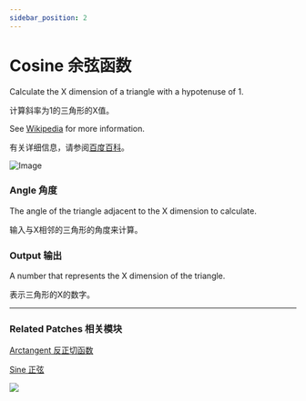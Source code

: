 ```yaml
---
sidebar_position: 2
---
```


# Cosine 余弦函数

Calculate the X dimension of a triangle with a hypotenuse of 1.

计算斜率为1的三角形的X值。

See [Wikipedia](https://en.wikipedia.org/wiki/Trigonometric_functions) for more information.

有关详细信息，请参阅[百度百科](https://link.jianshu.com/?t=http://baike.baidu.com/link?url=LHHVermrOYp8XKHATVvRg21Vj4eRaCXqGk6RoMr0_0rDuUUbseZeTiQIiRIBGbTHugB_2noAlJhOXBqO5L9NF31T669u77XzjiBM7X1XGELJgca6XgAsz0sNsWxNluEePz5-lfBVeMDS3Zho-q2vwa)。

![Image](https://s3.us-west-2.amazonaws.com/secure.notion-static.com/59c508f3-6c65-4106-850e-9da56950a016/Untitled.png?X-Amz-Algorithm=AWS4-HMAC-SHA256&X-Amz-Content-Sha256=UNSIGNED-PAYLOAD&X-Amz-Credential=AKIAT73L2G45EIPT3X45%2F20220602%2Fus-west-2%2Fs3%2Faws4_request&X-Amz-Date=20220602T174322Z&X-Amz-Expires=86400&X-Amz-Signature=e3716a8797c92f87199a42a1a4f33878f70410ddadb520fc881ef0092feb7ee4&X-Amz-SignedHeaders=host&response-content-disposition=filename%20%3D%22Untitled.png%22&x-id=GetObject)

### Angle 角度

The angle of the triangle adjacent to the X dimension to calculate.

输入与X相邻的三角形的角度来计算。

### Output 输出

A number that represents the X dimension of the triangle.

表示三角形的X的数字。

------

### Related Patches 相关模块

[Arctangent 反正切函数](./Arctangent.md)

[Sine 正弦](./Sine.md)



![](https://s3.us-west-2.amazonaws.com/secure.notion-static.com/5bb1d55e-cac0-496a-9ca2-c84bab3d0134/Untitled.png?X-Amz-Algorithm=AWS4-HMAC-SHA256&X-Amz-Content-Sha256=UNSIGNED-PAYLOAD&X-Amz-Credential=AKIAT73L2G45EIPT3X45%2F20220602%2Fus-west-2%2Fs3%2Faws4_request&X-Amz-Date=20220602T174328Z&X-Amz-Expires=86400&X-Amz-Signature=8c74c6c1b964149384925cd14f57327081e0345313b3e2c94a7187c8c90c4ec6&X-Amz-SignedHeaders=host&response-content-disposition=filename%20%3D%22Untitled.png%22&x-id=GetObject)
